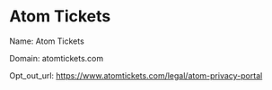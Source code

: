 # Atom Tickets

Name: Atom Tickets

Domain: atomtickets.com

Opt_out_url: https://www.atomtickets.com/legal/atom-privacy-portal
